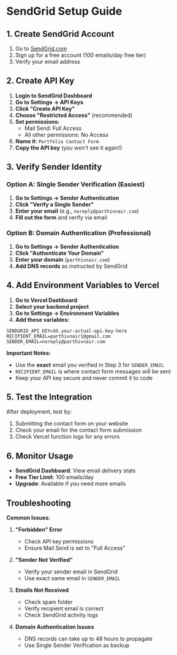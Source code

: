 # SendGrid Setup Guide

## 1. Create SendGrid Account

1. Go to [SendGrid.com](https://sendgrid.com/)
2. Sign up for a free account (100 emails/day free tier)
3. Verify your email address

## 2. Create API Key

1. **Login to SendGrid Dashboard**
2. **Go to Settings → API Keys**
3. **Click "Create API Key"**
4. **Choose "Restricted Access"** (recommended)
5. **Set permissions:**
   - Mail Send: Full Access
   - All other permissions: No Access
6. **Name it**: `Portfolio Contact Form`
7. **Copy the API key** (you won't see it again!)

## 3. Verify Sender Identity

### Option A: Single Sender Verification (Easiest)

1. **Go to Settings → Sender Authentication**
2. **Click "Verify a Single Sender"**
3. **Enter your email** (e.g., `noreply@parthivnair.com`)
4. **Fill out the form** and verify via email

### Option B: Domain Authentication (Professional)

1. **Go to Settings → Sender Authentication**
2. **Click "Authenticate Your Domain"**
3. **Enter your domain** (`parthivnair.com`)
4. **Add DNS records** as instructed by SendGrid

## 4. Add Environment Variables to Vercel

1. **Go to Vercel Dashboard**
2. **Select your backend project**
3. **Go to Settings → Environment Variables**
4. **Add these variables:**

```
SENDGRID_API_KEY=SG.your-actual-api-key-here
RECIPIENT_EMAIL=parthivnair1@gmail.com
SENDER_EMAIL=noreply@parthivnair.com
```

**Important Notes:**

- Use the **exact** email you verified in Step 3 for `SENDER_EMAIL`
- `RECIPIENT_EMAIL` is where contact form messages will be sent
- Keep your API key secure and never commit it to code

## 5. Test the Integration

After deployment, test by:

1. Submitting the contact form on your website
2. Check your email for the contact form submission
3. Check Vercel function logs for any errors

## 6. Monitor Usage

- **SendGrid Dashboard**: View email delivery stats
- **Free Tier Limit**: 100 emails/day
- **Upgrade**: Available if you need more emails

## Troubleshooting

**Common Issues:**

1. **"Forbidden" Error**

   - Check API key permissions
   - Ensure Mail Send is set to "Full Access"

2. **"Sender Not Verified"**

   - Verify your sender email in SendGrid
   - Use exact same email in `SENDER_EMAIL`

3. **Emails Not Received**

   - Check spam folder
   - Verify recipient email is correct
   - Check SendGrid activity logs

4. **Domain Authentication Issues**
   - DNS records can take up to 48 hours to propagate
   - Use Single Sender Verification as backup
